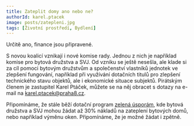 ```yaml
---
title: Zateplit domy ano nebo ne?
authorId: karel.ptacek
image: posts/zatepleni.jpg
tags: [Životní prostředí, Bydlení]
---
```


Určitě ano, finance jsou připravené.

S novou koalicí vznikají i nové komise rady. Jednou z nich je například komise pro bytová družstva a SVJ. Od vzniku se ještě nesešla, ale klade si za cíl pomoci bytovým družstvům a společenství vlastníků jednotek ve zlepšení fungování, například při využívání dotačních titulů pro zlepšení technického stavu objektů, ale i ekonomické situace subjektů. Pirátským členem je zastupitel Karel Ptáček, můžete se na něj obracet s dotazy na e-mail na karel.ptacek@praha8.cz.

Připomínáme, že stále běží dotační program [zelená úsporám](https://www.novazelenausporam.cz/nabidka-dotaci/bytove-domy-zatepleni-zdroje/), kde bytová družstva a SVJ mohou žádat až 30% nákladů na zateplení bytových domů, nebo například výměnu oken. Připomínáme, že je možné žádat i zpětně.

